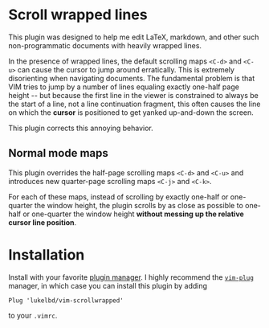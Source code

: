 # Scroll wrapped lines
This plugin was designed to help me
edit LaTeX, markdown, and other such non-programmatic
documents with heavily wrapped lines.

In the presence of wrapped lines, the default scrolling maps `<C-d>` and
`<C-u>` can cause
the cursor to jump around erratically. This is extremely disorienting
when navigating documents.
The fundamental problem is that VIM tries to
jump by a number of lines equaling exactly one-half page height
-- but because the first line in the viewer
is constrained to always be the start of a line, not a line continuation
fragment, this often causes the line on which the **cursor** is positioned
to get yanked up-and-down the screen.

This plugin corrects this annoying behavior.

## Normal mode maps
This plugin overrides the half-page scrolling maps `<C-d>` and `<C-u>` and
introduces new quarter-page scrolling maps `<C-j>` and `<C-k>`.

For each of these maps, instead of scrolling by exactly
one-half or one-quarter the window height, the plugin scrolls
by as close as possible to one-half or one-quarter
the window height **without messing up the relative cursor line position**.

# Installation
Install with your favorite [plugin manager](https://vi.stackexchange.com/questions/388/what-is-the-difference-between-the-vim-plugin-managers).
I highly recommend the [`vim-plug`](https://github.com/junegunn/vim-plug) manager,
in which case you can install this plugin by adding
```
Plug 'lukelbd/vim-scrollwrapped'
```
to your `.vimrc`.

